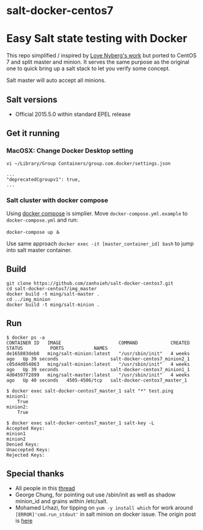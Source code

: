 # salt-docker-centos7
Easy Salt state testing with Docker
===========

This repo simplified / inspired by [Love Nyberg's work](https://github.com/jacksoncage/salt-docker) but ported to CentOS 7 and split master and minion. It serves the same purpose as the original one to quick bring up a salt stack to let you verify some concept.

Salt master will auto accept all minions. 

## Salt versions

 - Official 2015.5.0 within standard EPEL release

## Get it running

### MacOSX: Change Docker Desktop setting

```
vi ~/Library/Group Containers/group.com.docker/settings.json

...
"deprecatedCgroupv1": true,
...

```

### Salt cluster with docker compose

Using [docker compose](https://github.com/docker/compose) is simplier. Move `docker-compose.yml.example` to `docker-compose.yml` and run:

```
docker-compose up ＆
```

Use same approach `docker exec -it [master_container_id] bash` to jump into salt master container.

## Build

```
git clone https://github.com/zanhsieh/salt-docker-centos7.git
cd salt-docker-centos7/img_master
docker build -t ming/salt-master .
cd ../img_minion
docker build -t ming/salt-minion .
```

## Run

```
$ docker ps -a
CONTAINER ID   IMAGE                     COMMAND            CREATED       STATUS          PORTS           NAMES
de165883deb8   ming/salt-minion:latest   "/usr/sbin/init"   4 weeks ago   Up 39 seconds                   salt-docker-centos7_minion2_1
c05d4d054863   ming/salt-minion:latest   "/usr/sbin/init"   4 weeks ago   Up 39 seconds                   salt-docker-centos7_minion1_1
4d04597f2899   ming/salt-master:latest   "/usr/sbin/init"   4 weeks ago   Up 40 seconds   4505-4506/tcp   salt-docker-centos7_master_1

$ docker exec salt-docker-centos7_master_1 salt "*" test.ping
minion1:
    True
minion2:
    True

$ docker exec salt-docker-centos7_master_1 salt-key -L
Accepted Keys:
minion1
minion2
Denied Keys:
Unaccepted Keys:
Rejected Keys:

```

## Special thanks
- All people in this [thread](https://github.com/docker/for-mac/issues/6073)
- George Chung, for pointing out use /sbin/init as well as shadow minion_id and grains within /etc/salt.
- Mohamed Lrhazi, for tipping on `yum -y install which` for work around `[ERROR]'cmd.run_stdout'` in salt minion on docker issue. The origin post is [here](https://groups.google.com/forum/#!topic/salt-users/6i7Kwdd-xxU)
